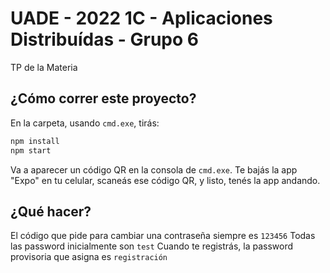 # UADE - 2022 1C - Aplicaciones Distribuídas - Grupo 6

TP de la Materia

## ¿Cómo correr este proyecto?

En la carpeta, usando `cmd.exe`, tirás:

```sh
npm install
npm start
```

Va a aparecer un código QR en la consola de `cmd.exe`. Te bajás la app "Expo" en tu celular, scaneás ese código QR, y listo, tenés la app andando.

## ¿Qué hacer?

El código que pide para cambiar una contraseña siempre es `123456`
Todas las password inicialmente son `test`
Cuando te registrás, la password provisoria que asigna es `registración`
